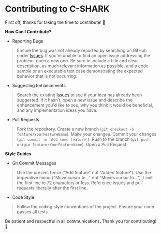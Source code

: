 # Contributing to C-SHARK

First off, thanks for taking the time to contribute! 🎉

**How Can I Contribute?**

+ Reporting Bugs
  
> Ensure the bug was not already reported by searching on GitHub under [Issues](https://github.com/b-daarr/C-SHARK/issues).
> If you're unable to find an open issue addressing the problem, open a new one. Be sure to include a title and clear description, as much relevant information as possible, and a code sample or an executable test case demonstrating the expected behavior that is not occurring.

+ Suggesting Enhancements
  
> Search the existing [Issues](https://github.com/b-daarr/C-SHARK/issues) to see if your idea has already been suggested.
> If it hasn't, open a new issue and describe the enhancement you'd like to see, why you think it would be beneficial, and any implementation ideas you have.

+ Pull Requests

> Fork the repository.
> Create a new branch (`git checkout -b feature/YourFeatureName`).
> Make your changes.
> Commit your changes (`git commit -m 'Add some feature'`).
> Push to the branch (`git push origin feature/YourFeatureName`).
> Open a Pull Request.

**Style Guides**

+ Git Commit Messages
  
> Use the present tense ("Add feature" not "Added feature").
> Use the imperative mood ("Move cursor to..." not "Moves cursor to...").
> Limit the first line to 72 characters or less.
> Reference issues and pull requests liberally after the first line.

+ Code Style
  
> Follow the coding style conventions of the project.
> Ensure your code passes all tests.

Be patient and respectful in all communications.
Thank you for contributing! 🙌

